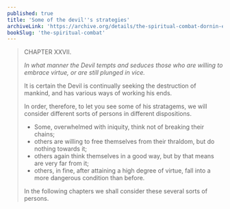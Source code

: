 ```yaml
---
published: true
title: 'Some of the devil''s strategies'
archiveLink: 'https://archive.org/details/the-spiritual-combat-dornin-edition/page/107?view=theater'
bookSlug: 'the-spiritual-combat'
---
```


> CHAPTER XXVII.
>
> *In what manner the Devil tempts and seduces those who are willing to embrace virtue, or are still plunged in vice.*
>
> It is certain the Devil is continually seeking the destruction of mankind, and has various ways of working his ends.
>
> In order, therefore, to let you see some of his stratagems, we will consider different sorts of persons in different dispositions.
>
> * Some, overwhelmed with iniquity, think not of breaking their chains;
> * others are willing to free themselves from their thraldom, but do nothing towards it;
> * others again think themselves in a good way, but by that means are very far from it;
> * others, in fine, after attaining a high degree of virtue, fall into a more dangerous condition than before.
>
> In the following chapters we shall consider these several sorts of persons.
